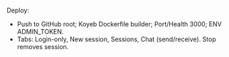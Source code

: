 Deploy:
- Push to GitHub root; Koyeb Dockerfile builder; Port/Health 3000; ENV ADMIN_TOKEN.
- Tabs: Login-only, New session, Sessions, Chat (send/receive). Stop removes session.
